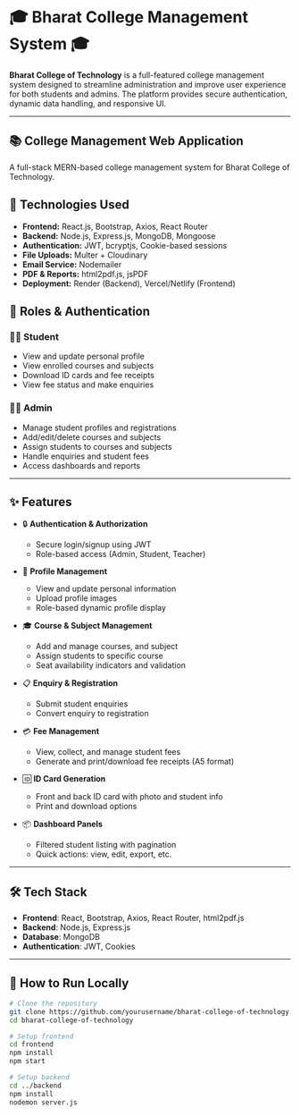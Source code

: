 # 🎓 Bharat College Management System 🎓

**Bharat College of Technology** is a full-featured college management system designed to streamline administration and improve user experience for both students and admins. The platform provides secure authentication, dynamic data handling, and responsive UI.

---

## 📚 College Management Web Application

A full-stack MERN-based college management system for Bharat College of Technology.

## 🚀 Technologies Used

- **Frontend:** React.js, Bootstrap, Axios, React Router
- **Backend:** Node.js, Express.js, MongoDB, Mongoose
- **Authentication:** JWT, bcryptjs, Cookie-based sessions
- **File Uploads:** Multer + Cloudinary
- **Email Service:** Nodemailer
- **PDF & Reports:** html2pdf.js, jsPDF
- **Deployment:** Render (Backend), Vercel/Netlify (Frontend)

## 🔐 Roles & Authentication

### 👨‍🎓 Student

- View and update personal profile
- View enrolled courses and subjects
- Download ID cards and fee receipts
- View fee status and make enquiries

### 🧑‍💼 Admin

- Manage student profiles and registrations
- Add/edit/delete courses and subjects
- Assign students to courses and subjects
- Handle enquiries and student fees
- Access dashboards and reports

---

## ✨ Features

- 🔒 **Authentication & Authorization**

  - Secure login/signup using JWT
  - Role-based access (Admin, Student, Teacher)

- 🧾 **Profile Management**

  - View and update personal information
  - Upload profile images
  - Role-based dynamic profile display

- 🎓 **Course & Subject Management**

  - Add and manage courses, and subject
  - Assign students to specific course
  - Seat availability indicators and validation

- 📋 **Enquiry & Registration**

  - Submit student enquiries
  - Convert enquiry to registration

- 💳 **Fee Management**

  - View, collect, and manage student fees
  - Generate and print/download fee receipts (A5 format)

- 🆔 **ID Card Generation**

  - Front and back ID card with photo and student info
  - Print and download options

- 📦 **Dashboard Panels**
  - Filtered student listing with pagination
  - Quick actions: view, edit, export, etc.

---

## 🛠️ Tech Stack

- **Frontend**: React, Bootstrap, Axios, React Router, html2pdf.js
- **Backend**: Node.js, Express.js
- **Database**: MongoDB
- **Authentication**: JWT, Cookies

---

## 🧪 How to Run Locally

```bash
# Clone the repository
git clone https://github.com/yourusername/bharat-college-of-technology.git
cd bharat-college-of-technology

# Setup frontend
cd frontend
npm install
npm start

# Setup backend
cd ../backend
npm install
nodemon server.js
```
